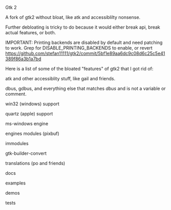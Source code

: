 Gtk 2

A fork of gtk2 without bloat, like atk and accessiblilty nonsense.

Further debloating is tricky to do because it would either break api, break actual features, or both.

IMPORTANT: Printing backends are disabled by default and need patching to work.
Grep for DISABLE_PRINTING_BACKENDS to enable, or revert https://github.com/stefan11111/gtk2/commit/5bf1e89aa6dc9c08d6c25c5e41389f86a3b1a7bd

Here is a list of some of the bloated "features" of gtk2 that I got rid of:

atk and other accessiblity stuff, like gail and friends.

dbus, gdbus, and everything else that matches *dbus* and is not a variable or comment.

win32 (windows) support

quartz (apple) support

ms-windows engine

engines modules (pixbuf)

immodules

gtk-builder-convert

translations (po and friends)

docs

examples

demos

tests
